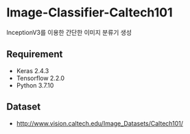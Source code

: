# Image-Classifier-Caltech101
InceptionV3를 이용한 간단한 이미지 분류기 생성

## Requirement
* Keras 2.4.3
* Tensorflow 2.2.0
* Python 3.7.10

## Dataset
* http://www.vision.caltech.edu/Image_Datasets/Caltech101/
